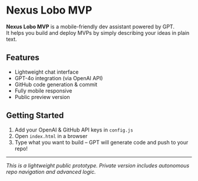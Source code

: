# Nexus Lobo MVP

**Nexus Lobo MVP** is a mobile-friendly dev assistant powered by GPT.  
It helps you build and deploy MVPs by simply describing your ideas in plain text.

## Features

- Lightweight chat interface
- GPT-4o integration (via OpenAI API)
- GitHub code generation & commit
- Fully mobile responsive
- Public preview version

## Getting Started

1. Add your OpenAI & GitHub API keys in `config.js`
2. Open `index.html` in a browser
3. Type what you want to build – GPT will generate code and push to your repo!

---

_This is a lightweight public prototype. Private version includes autonomous repo navigation and advanced logic._

